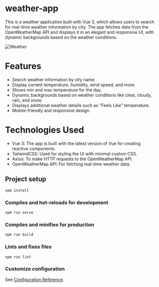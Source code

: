# weather-app
This is a weather application built with Vue 3, which allows users to search for real-time weather information by city. The app fetches data from the OpenWeatherMap API and displays it in an elegant and responsive UI, with dynamic backgrounds based on the weather conditions.

![Weather](https://github.com/user-attachments/assets/383cd880-8530-4a71-ac06-51dce5590edc)

# Features

- Search weather information by city name.
- Display current temperature, humidity, wind speed, and more.
- Shows min and max temperature for the day.
- Dynamic backgrounds based on weather conditions like clear, cloudy, rain, and snow.
- Displays additional weather details such as "Feels Like" temperature.
- Mobile-friendly and responsive design.

# Technologies Used

- Vue 3: The app is built with the latest version of Vue for creating reactive components.
- TailwindCSS: Used for styling the UI with minimal custom CSS.
- Axios: To make HTTP requests to the OpenWeatherMap API.
- OpenWeatherMap API: For fetching real-time weather data.


## Project setup
```
npm install
```

### Compiles and hot-reloads for development
```
npm run serve
```

### Compiles and minifies for production
```
npm run build
```

### Lints and fixes files
```
npm run lint
```

### Customize configuration
See [Configuration Reference](https://cli.vuejs.org/config/).
